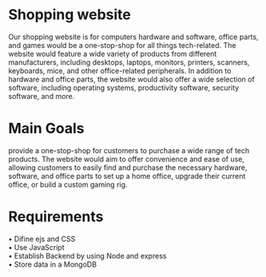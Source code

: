 # Shopping website
Our shopping website is for computers hardware and software, office parts, and games would be a one-stop-shop for
all things tech-related. The website would feature a wide variety of products from different manufacturers, including desktops,
laptops, monitors, printers, scanners, keyboards, mice, and other office-related peripherals.
In addition to hardware and office parts, the website would also offer a wide selection of software, including operating systems, productivity software, security software, and more.

# Main Goals
provide a one-stop-shop for customers to purchase a wide range of tech products. The website would aim to offer convenience and ease of use, allowing customers to easily find and purchase the necessary hardware, software, and office parts to set up a home office, upgrade their current office, or build a custom gaming rig.

# Requirements
• Difine ejs and CSS <br/>
• Use JavaScript <br/>
• Establish Backend by using Node and express <br/>
• Store data in a MongoDB <br/>


